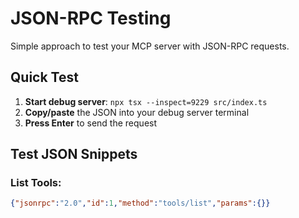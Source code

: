 # JSON-RPC Testing

Simple approach to test your MCP server with JSON-RPC requests.

## Quick Test

1. **Start debug server**: `npx tsx --inspect=9229 src/index.ts`
2. **Copy/paste** the JSON into your debug server terminal
3. **Press Enter** to send the request

## Test JSON Snippets

### List Tools:
```json
{"jsonrpc":"2.0","id":1,"method":"tools/list","params":{}}
```
